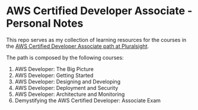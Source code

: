# AWS Certified Developer Associate - Personal Notes

This repo serves as my collection of learning resources for the courses in the [AWS Certified Developer Associate path at Pluralsight](https://app.pluralsight.com/paths/certificate/aws-certified-developer-associate).

The path is composed by the following courses:

1. AWS Developer: The Big Picture
2. AWS Developer: Getting Started
3. AWS Developer: Designing and Developing
4. AWS Developer: Deployment and Security
5. AWS Developer: Architecture and Monitoring
6. Demystifying the AWS Certified Developer: Associate Exam
